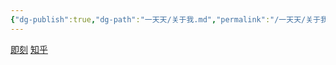 ```yaml
---
{"dg-publish":true,"dg-path":"一天天/关于我.md","permalink":"/一天天/关于我/","pinned":true}
---
```


[即刻](https://okjk.co/A52fq7)
[知乎](https://www.zhihu.com/people/2baac561c8c4cb95d360ab8283fbe739)
